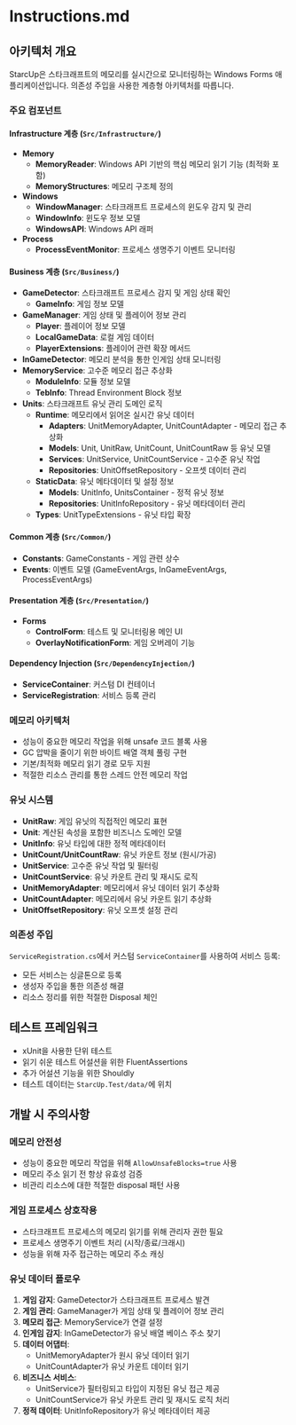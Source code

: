 # Instructions.md

## 아키텍처 개요

StarcUp은 스타크래프트의 메모리를 실시간으로 모니터링하는 Windows Forms 애플리케이션입니다. 의존성 주입을 사용한 계층형 아키텍처를 따릅니다.

### 주요 컴포넌트

#### Infrastructure 계층 (`Src/Infrastructure/`)
- **Memory**
  - **MemoryReader**: Windows API 기반의 핵심 메모리 읽기 기능 (최적화 포함)
  - **MemoryStructures**: 메모리 구조체 정의
- **Windows** 
  - **WindowManager**: 스타크래프트 프로세스의 윈도우 감지 및 관리
  - **WindowInfo**: 윈도우 정보 모델
  - **WindowsAPI**: Windows API 래퍼
- **Process**
  - **ProcessEventMonitor**: 프로세스 생명주기 이벤트 모니터링

#### Business 계층 (`Src/Business/`)
- **GameDetector**: 스타크래프트 프로세스 감지 및 게임 상태 확인
  - **GameInfo**: 게임 정보 모델
- **GameManager**: 게임 상태 및 플레이어 정보 관리
  - **Player**: 플레이어 정보 모델
  - **LocalGameData**: 로컬 게임 데이터
  - **PlayerExtensions**: 플레이어 관련 확장 메서드
- **InGameDetector**: 메모리 분석을 통한 인게임 상태 모니터링
- **MemoryService**: 고수준 메모리 접근 추상화
  - **ModuleInfo**: 모듈 정보 모델
  - **TebInfo**: Thread Environment Block 정보
- **Units**: 스타크래프트 유닛 관리 도메인 로직
  - **Runtime**: 메모리에서 읽어온 실시간 유닛 데이터
    - **Adapters**: UnitMemoryAdapter, UnitCountAdapter - 메모리 접근 추상화
    - **Models**: Unit, UnitRaw, UnitCount, UnitCountRaw 등 유닛 모델
    - **Services**: UnitService, UnitCountService - 고수준 유닛 작업
    - **Repositories**: UnitOffsetRepository - 오프셋 데이터 관리
  - **StaticData**: 유닛 메타데이터 및 설정 정보
    - **Models**: UnitInfo, UnitsContainer - 정적 유닛 정보
    - **Repositories**: UnitInfoRepository - 유닛 메타데이터 관리
  - **Types**: UnitTypeExtensions - 유닛 타입 확장

#### Common 계층 (`Src/Common/`)
- **Constants**: GameConstants - 게임 관련 상수
- **Events**: 이벤트 모델 (GameEventArgs, InGameEventArgs, ProcessEventArgs)

#### Presentation 계층 (`Src/Presentation/`)
- **Forms**
  - **ControlForm**: 테스트 및 모니터링용 메인 UI
  - **OverlayNotificationForm**: 게임 오버레이 기능

#### Dependency Injection (`Src/DependencyInjection/`)
- **ServiceContainer**: 커스텀 DI 컨테이너
- **ServiceRegistration**: 서비스 등록 관리

### 메모리 아키텍처
- 성능이 중요한 메모리 작업을 위해 unsafe 코드 블록 사용
- GC 압박을 줄이기 위한 바이트 배열 객체 풀링 구현
- 기본/최적화 메모리 읽기 경로 모두 지원
- 적절한 리소스 관리를 통한 스레드 안전 메모리 작업

### 유닛 시스템
- **UnitRaw**: 게임 유닛의 직접적인 메모리 표현
- **Unit**: 계산된 속성을 포함한 비즈니스 도메인 모델
- **UnitInfo**: 유닛 타입에 대한 정적 메타데이터
- **UnitCount/UnitCountRaw**: 유닛 카운트 정보 (원시/가공)
- **UnitService**: 고수준 유닛 작업 및 필터링
- **UnitCountService**: 유닛 카운트 관리 및 재시도 로직
- **UnitMemoryAdapter**: 메모리에서 유닛 데이터 읽기 추상화
- **UnitCountAdapter**: 메모리에서 유닛 카운트 읽기 추상화
- **UnitOffsetRepository**: 유닛 오프셋 설정 관리

### 의존성 주입
`ServiceRegistration.cs`에서 커스텀 `ServiceContainer`를 사용하여 서비스 등록:
- 모든 서비스는 싱글톤으로 등록
- 생성자 주입을 통한 의존성 해결
- 리소스 정리를 위한 적절한 Disposal 체인

## 테스트 프레임워크
- xUnit을 사용한 단위 테스트
- 읽기 쉬운 테스트 어설션을 위한 FluentAssertions
- 추가 어설션 기능을 위한 Shouldly
- 테스트 데이터는 `StarcUp.Test/data/`에 위치

## 개발 시 주의사항

### 메모리 안전성
- 성능이 중요한 메모리 작업을 위해 `AllowUnsafeBlocks=true` 사용
- 메모리 주소 읽기 전 항상 유효성 검증
- 비관리 리소스에 대한 적절한 disposal 패턴 사용

### 게임 프로세스 상호작용
- 스타크래프트 프로세스의 메모리 읽기를 위해 관리자 권한 필요
- 프로세스 생명주기 이벤트 처리 (시작/종료/크래시)
- 성능을 위해 자주 접근하는 메모리 주소 캐싱

### 유닛 데이터 플로우
1. **게임 감지**: GameDetector가 스타크래프트 프로세스 발견
2. **게임 관리**: GameManager가 게임 상태 및 플레이어 정보 관리
3. **메모리 접근**: MemoryService가 연결 설정
4. **인게임 감지**: InGameDetector가 유닛 배열 베이스 주소 찾기
5. **데이터 어댑터**: 
   - UnitMemoryAdapter가 원시 유닛 데이터 읽기
   - UnitCountAdapter가 유닛 카운트 데이터 읽기
6. **비즈니스 서비스**: 
   - UnitService가 필터링되고 타입이 지정된 유닛 접근 제공
   - UnitCountService가 유닛 카운트 관리 및 재시도 로직 처리
7. **정적 데이터**: UnitInfoRepository가 유닛 메타데이터 제공